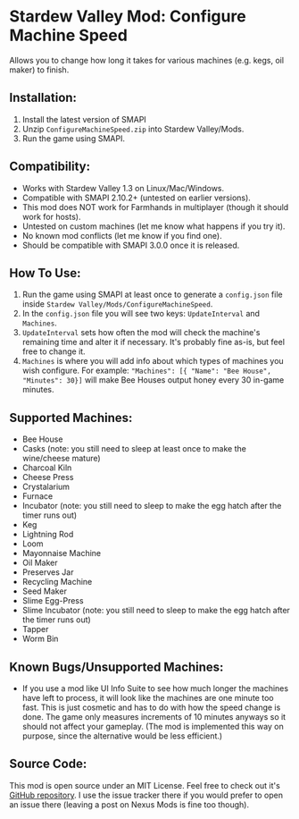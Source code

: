# Stardew Valley Mod: Configure Machine Speed
Allows you to change how long it takes for various machines (e.g. kegs, oil maker) to finish.

## Installation:
1. Install the latest version of SMAPI
2. Unzip `ConfigureMachineSpeed.zip` into Stardew Valley/Mods.
3. Run the game using SMAPI.


## Compatibility:
- Works with Stardew Valley 1.3 on Linux/Mac/Windows.
- Compatible with SMAPI 2.10.2+ (untested on earlier versions).
- This mod does NOT work for Farmhands in multiplayer (though it should work for hosts).
- Untested on custom machines (let me know what happens if you try it).
- No known mod conflicts (let me know if you find one).
- Should be compatible with SMAPI 3.0.0 once it is released.


## How To Use:
1. Run the game using SMAPI at least once to generate a `config.json` file inside `Stardew Valley/Mods/ConfigureMachineSpeed`.
2. In the `config.json` file you will see two keys: `UpdateInterval` and `Machines`.
3. `UpdateInterval` sets how often the mod will check the machine's remaining time and alter it if necessary. It's probably fine as-is, but feel free to change it.
4. `Machines` is where you will add info about which types of machines you wish configure. For example: `"Machines": [{ "Name": "Bee House", "Minutes": 30}]` will make Bee Houses output honey every 30 in-game minutes.


## Supported Machines:
- Bee House
- Casks (note: you still need to sleep at least once to make the wine/cheese mature)
- Charcoal Kiln
- Cheese Press
- Crystalarium
- Furnace
- Incubator (note: you still need to sleep to make the egg hatch after the timer runs out)
- Keg
- Lightning Rod
- Loom
- Mayonnaise Machine
- Oil Maker
- Preserves Jar
- Recycling Machine
- Seed Maker
- Slime Egg-Press
- Slime Incubator (note: you still need to sleep to make the egg hatch after the timer runs out)
- Tapper
- Worm Bin

## Known Bugs/Unsupported Machines:
- If you use a mod like UI Info Suite to see how much longer the machines have left to process, it will look like the machines are one minute too fast. This is just cosmetic and has to do with how the speed change is done. The game only measures increments of 10 minutes anyways so it should not affect your gameplay. (The mod is implemented this way on purpose, since the alternative would be less efficient.)

## Source Code:
This mod is open source under an MIT License. Feel free to check out it's [GitHub repository](https://github.com/BayesianBandit/ConfigureMachineSpeed). I use the issue tracker there if you would prefer to open an issue there (leaving a post on Nexus Mods is fine too though).
